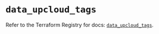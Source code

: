 # `data_upcloud_tags`

Refer to the Terraform Registry for docs: [`data_upcloud_tags`](https://registry.terraform.io/providers/upcloudltd/upcloud/5.20.5/docs/data-sources/tags).
